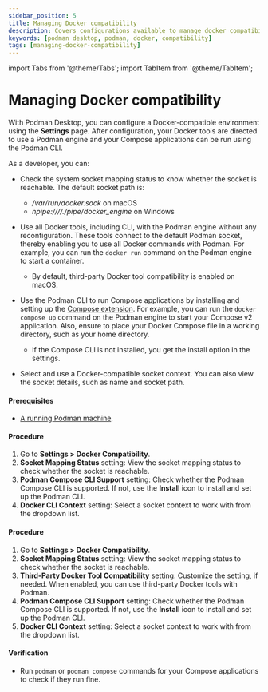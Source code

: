 ```yaml
---
sidebar_position: 5
title: Managing Docker compatibility
description: Covers configurations available to manage docker compatibility
keywords: [podman desktop, podman, docker, compatibility]
tags: [managing-docker-compatibility]
---
```


import Tabs from '@theme/Tabs';
import TabItem from '@theme/TabItem';

# Managing Docker compatibility

With Podman Desktop, you can configure a Docker-compatible environment using the **Settings** page. After configuration, your Docker tools are directed to use a Podman engine and your Compose applications can be run using the Podman CLI.

As a developer, you can:

- Check the system socket mapping status to know whether the socket is reachable. The default socket path is:

  - _/var/run/docker.sock_ on macOS
  - _npipe:////./pipe/docker_engine_ on Windows

- Use all Docker tools, including CLI, with the Podman engine without any reconfiguration. These tools connect to the default Podman socket, thereby enabling you to use all Docker commands with Podman. For example, you can run the `docker run` command on the Podman engine to start a container.

  - By default, third-party Docker tool compatibility is enabled on macOS.

- Use the Podman CLI to run Compose applications by installing and setting up the [Compose extension](/docs/compose). For example, you can run the `docker compose up` command on the Podman engine to start your Compose v2 application. Also, ensure to place your Docker Compose file in a working directory, such as your home directory.

  - If the Compose CLI is not installed, you get the install option in the settings.

- Select and use a Docker-compatible socket context. You can also view the socket details, such as name and socket path.

#### Prerequisites

- [A running Podman machine](/docs/podman/creating-a-podman-machine).

<Tabs>
   <TabItem value="win" label="Windows" className="markdown">

#### Procedure

1. Go to **Settings > Docker Compatibility**.
2. **Socket Mapping Status** setting: View the socket mapping status to check whether the socket is reachable.
3. **Podman Compose CLI Support** setting: Check whether the Podman Compose CLI is supported. If not, use the **Install** icon to install and set up the Podman CLI.
4. **Docker CLI Context** setting: Select a socket context to work with from the dropdown list.

</TabItem>
   <TabItem value="macOS" label="macOS" className="markdown">

#### Procedure

1. Go to **Settings > Docker Compatibility**.
2. **Socket Mapping Status** setting: View the socket mapping status to check whether the socket is reachable.
3. **Third-Party Docker Tool Compatibility** setting: Customize the setting, if needed. When enabled, you can use third-party Docker tools with Podman.
4. **Podman Compose CLI Support** setting: Check whether the Podman Compose CLI is supported. If not, use the **Install** icon to install and set up the Podman CLI.
5. **Docker CLI Context** setting: Select a socket context to work with from the dropdown list.

</TabItem>
</Tabs>

#### Verification

- Run `podman` or `podman compose` commands for your Compose applications to check if they run fine.
